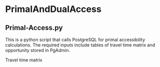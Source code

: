 # PrimalAndDualAccess

## Primal-Access.py

This is a python script that calls PostgreSQL for primal accessibility calculations. The required inputs include tables of travel time matrix and opportunity stored in PgAdmin.

Travel time matrix
